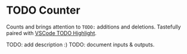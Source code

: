 # TODO Counter

Counts and brings attention to `TODO:` additions and deletions.
Tastefully paired with [VSCode TODO Highlight][1].

TODO: add description :)
TODO: document inputs & outputs.

[1]: https://marketplace.visualstudio.com/items?itemName=wayou.vscode-todo-highlight